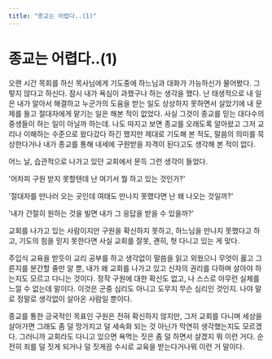 ```yaml
---
title: "종교는 어렵다..(1)"
---
```

# 종교는 어렵다..(1)


오랜 시간 목회를 하신 목사님에게 기도중에 하느님과 대화가 가능하신가 물어봤다. 그렇지 않다고 하신다. 잠시 내가 욕심이 과했구나 하는 생각을 했다. 난 태생적으로 내 일은 내가 알아서 해결하고 누군가의 도움을 받는 일도 상상하지 못하면서 살았기에 내 문제를 들고 절대자에게 맡기는 일은 해본 적이 없었다. 사실 그것이 종교를 믿는 대다수의 중생들이 하는 일이 아닐까 하는데. 나도 따지고 보면 종교를 오래도록 알아왔고 그저 교리나 이해하는 수준으로 왔다갔다 하긴 했지만 제대로 기도해 본 적도, 말씀의 의미를 묵상한다거나 내가 종교를 통해 내세에 구원받을 자격이 된다고도 생각해 본 적이 없다. 




어느 날, 습관적으로 나가고 있던 교회에서 문득 그런 생각이 들었다. 




'어차피 구원 받지 못할텐데 난 여기서 뭘 하고 있는 것인가?'

'절대자를 만나러 오는 곳인데 여태도 만나지 못했다면 난 왜 나오는 것일까?'

'내가 간절히 원하는 것을 빌면 내가 그 응답을 받을 수 있을까?'




교회를 나가고 있는 사람이지만 구원을 확신하지 못하고, 하느님을 만나지 못했다고 하고, 기도의 힘을 믿지 못한다면 사실 교회를 잘못, 괜히, 헛 다니고 있는 게 맞다. 




주입식 교육을 받듯이 교리 공부를 하고 생각없이 말씀을 읽고 외웠으니 무엇이 옳고 그른지를 분간할 줄만 알 뿐, 내가 왜 교회를 나가고 있고 신자의 권리를 다하며 살아야 하는지도 모르고 다니는 것이다. 정작 구원에 대한 확신도 없고, 나 스스로 아무런 실체를 느낄 수 없는데 말이다. 이것은 군중 심리도 아니고 도무지 무슨 심리인 것인지. 나야 말로 정말로 생각없이 살아온 사람일 뿐이다. 




종교를 통한 긍국적인 목표인 구원은 전혀 확신하지 않지만, 그저 교회를 다니며 세상을 살아가면 그래도 좀 덜 망가지고 덜 세속화 되는 것 아닌가 막연히 생각했는지도 모르겠다. 그러니까 교회라도 다니고 있으면 욕먹는 짓은 좀 덜 하면서 살겠지 뭐 이런 거다. 순전히 죄를 덜 짓게 되거나 덜 짓게끔 수시로 교육을 받는다거나뭐 이런 거 말이다. 






